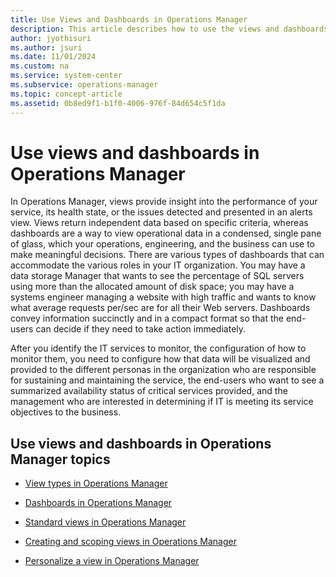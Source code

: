 ```yaml
---
title: Use Views and Dashboards in Operations Manager
description: This article describes how to use the views and dashboards in Operations Manager to visualize operational data from monitored services and their components.
author: jyothisuri
ms.author: jsuri
ms.date: 11/01/2024
ms.custom: na
ms.service: system-center
ms.subservice: operations-manager
ms.topic: concept-article
ms.assetid: 0b8ed9f1-b1f0-4006-976f-84d654c5f1da
---
```


# Use views and dashboards in Operations Manager



In Operations Manager, views provide insight into the performance of your service, its health state, or the issues detected and presented in an alerts view. Views return independent data based on specific criteria, whereas dashboards are a way to view operational data in a condensed, single pane of glass, which your operations, engineering, and the business can use to make meaningful decisions. There are various types of dashboards that can accommodate the various roles in your IT organization. You may have a data storage Manager that wants to see the percentage of SQL servers using more than the allocated amount of disk space; you may have a systems engineer managing a website with high traffic and wants to know what average requests per/sec are for all their Web servers. Dashboards convey information succinctly and in a compact format so that the end-users can decide if they need to take action immediately.

After you identify the IT services to monitor, the configuration of how to monitor them, you need to configure how that data will be visualized and provided to the different personas in the organization who are responsible for sustaining and maintaining the service, the end-users who want to see a summarized availability status of critical services provided, and the management who are interested in determining if IT is meeting its service objectives to the business.  

## Use views and dashboards in Operations Manager topics  

- [View types in Operations Manager](manage-console-view-types.md)  

- [Dashboards in Operations Manager](manage-dashboards-overview.md)

- [Standard views in Operations Manager](manage-console-standard-views.md)  

- [Creating and scoping views in Operations Manager](manage-console-scope-views.md)  

- [Personalize a view in Operations Manager](manage-console-personalize-views.md)
